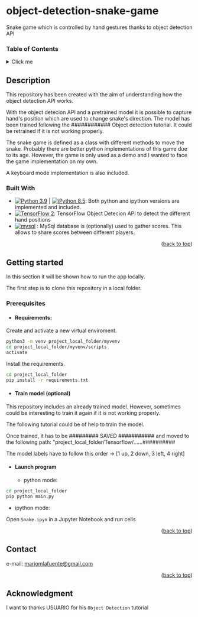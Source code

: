 # object-detection-snake-game
Snake game which is controlled by hand gestures thanks to object detection API

### Table of Contents
<details>
  <summary>Click me</summary>
  
### Contents
1. [Description](#description)
  1. [Built With](#built-with)
  2. [Challenges](#challenges)
2. [Getting Started](#getting-started)
</details>

## Description

This repository has been created with the aim of understanding how the object detection API works.

With the object detecion API and a pretrained model it is possible to capture hand's position which are used to change snake's direction. The model has been trained following the ############ Object detection tutorial. It could be retrained if it is not working properly.

The snake game is defined as a class with different methods to move the snake. Probably there are better python implementations of this game due to its age. However, the game is only used as a demo and I wanted to face the game implementation on my own.

A keyboard mode implementation is also included.

### Built With

- [![Python 3.9](https://img.shields.io/badge/python-3.9-blue.svg)](https://www.python.org/downloads/release/python-390/) | [![iPython 8.5](https://img.shields.io/badge/ipython-8.5-yellow.svg)](https://www.python.org/downloads/release/python-390/): Both python and ipython versions are implemented and included.
- [![TensorFlow 2](https://img.shields.io/badge/TensorFlow_Object_Detection_API-2.2-FF6F00?logo=tensorflow)](https://github.com/tensorflow/models/blob/master/research/object_detection): TensorFlow Object Detecion API to detect the different hand positions
- [![mysql](https://img.shields.io/badge/MySQL-database-green?style=flate&logo=mysql&logoColor=white.svg)](https://mysql.com/) : MySql database is (optionally) used to gather scores. This allows to share scores between different players.

<p align="right">(<a href="#object-detection-snake-game">back to top</a>)</p>

## Getting started

In this section it will be shown how to run the app locally.

The first step is to clone this repository in a local folder.

### Prerequisites

- #### Requirements:
Create and activate a new virtual enviroment.
```sh
python3 -m venv project_local_folder/myvenv
cd project_local_folder/myvenv/scripts
activate
```

Install the requirements.
```sh
cd project_local_folder
pip install -r requirements.txt
```

- #### Train model (optional)
This repository includes an already trained model. However, sometimes could be interesting to train it again if it is not working properly.

The following tutorial could be of help to train the model.

Once trained, it has to be ######### SAVED ########### and moved to the following path: "project_local_folder/Tensorflow/......##########

The model labels have to follow this order ->  [1 up, 2 down, 3 left, 4 right]

- #### Launch program

  - python mode:
```sh
cd project_local_folder
pip python main.py
```
  - ipython mode:
   
   Open `Snake.ipyn` in a Jupyter Notebook and run cells

<p align="right">(<a href="#object-detection-snake-game">back to top</a>)</p>

## Contact

e-mail: [mariomlafuente@gmail.com](mailto:mariomlafuente@gmail.com)

<p align="right">(<a href="#object-detection-snake-game">back to top</a>)</p>

## Acknowledgment

I want to thanks USUARIO for his `Object Detection` tutorial

